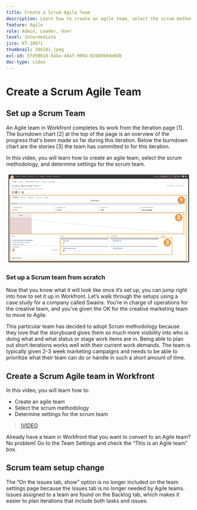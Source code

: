 ```yaml
---
title: Create a Scrum Agile Team
description: Learn how to create an agile team, select the scrum methodology, and determine settings for the scrum team.
feature: Agile
role: Admin, Leader, User
level: Intermediate
jira: KT-10871
thumbnail: 346281.jpeg
exl-id: 5fd50010-6aba-49af-9094-026b0569e0d8
doc-type: video
---
```

# Create a Scrum Agile Team

## Set up a Scrum Team

An Agile team in Workfront completes its work from the iteration page [1]. The burndown chart [2] at the top of the page is an overview of the progress that's been made so far during this iteration. Below the burndown chart are the stories [3] the team has committed to for this iteration.

In this video, you will learn how to create an agile team, select the scrum methodology, and determine settings for the scrum team.

![Teams page](assets/scrum-agile-team-page.png)

### Set up a Scrum team from scratch 

Now that you know what it will look like once it’s set up, you can jump right into how to set it up in Workfront. Let’s walk through the setups using a case study for a company called Swains. You’re in charge of operations for the creative team, and you’ve given the OK for the creative marketing team to move to Agile.  


This particular team has decided to adopt Scrum methodology because they love that the storyboard gives them so much more visibility into who is doing what and what status or stage work items are in. Being able to plan out short iterations works well with their current work demands. The team is typically given 2-3 week marketing campaigns and needs to be able to prioritize what their team can do or handle in such a short amount of time.  

## Create a Scrum Agile team in Workfront

In this video, you will learn how to:

- Create an agile team
- Select the scrum methodology
- Determine settings for the scrum team

>[!VIDEO](https://video.tv.adobe.com/v/346281/?quality=12&learn=on)

Already have a team in Workfront that you want to convert to an Agile team? No problem! Go to the Team Settings and check the “This is an Agile team” box. 

 

## Scrum team setup change 

The “On the issues tab, show” option is no longer included on the team settings page because the Issues tab is no longer needed by Agile teams. Issues assigned to a team are found on the Backlog tab, which makes it easier to plan iterations that include both tasks and issues.

